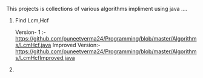 This projects is collections of various algorithms impliment using java ....


1) Find Lcm,Hcf 
   
    Version- 1 :- https://github.com/puneetverma24/Programming/blob/master/Algorithms/LcmHcf.java
	Improved Version:- https://github.com/puneetverma24/Programming/blob/master/Algorithms/LcmHcfImproved.java

2)	
	
  
